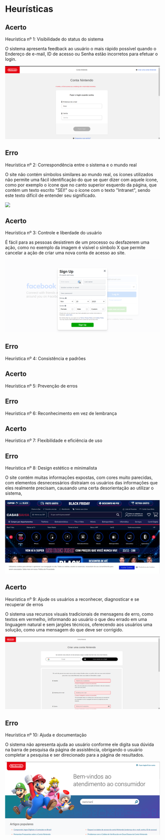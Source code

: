 # Heurísticas

## Acerto
Heurística nº 1: Visibilidade do status do sistema

O sistema apresenta feedback ao usuário o mais rápido possível quando o Endereço de e-mail, ID de acesso ou Senha estão incorretos para efetuar o login.

<img src="images/msg-erro-correto.png">


## Erro
Heurística nº 2: Correspondência entre o sistema e o mundo real

O site não contém símbolos similares ao mundo real, os ícones utilizados não permite uma fácil identificação do que se quer dizer com aquele ícone, como por exemplo o ícone que no canto superior esquerdo da página, que contém um texto escrito "SEI!" ou o ícone com o texto "Intranet", sendo este texto difícil de entender seu significado.

<img src="images/não-corresponde-ao-mundo-real.png">

## Acerto
Heurística nº 3: Controle e liberdade do usuário

É fácil para as pessoas desistirem de um processo ou desfazerem uma ação, como no exemplo da imagem é visível o símbolo X que permite cancelar a ação de criar uma nova conta de acesso ao site.

<img src="images/cancelamento-facil.png">

## Erro
Heurística nº 4: Consistência e padrões


## Acerto
Heurística nº 5: Prevenção de erros


## Erro
Heurística nº 6: Reconhecimento em vez de lembrança


## Acerto
Heurística nº 7: Flexibilidade e eficiência de uso


## Erro
Heurística nº 8: Design estético e minimalista

O site contém muitas informações expostas, com cores muito parecidas, com elementos desnecessários distraiam os usuários das informações que eles realmente precisam, causando uma certa desorientação ao utilizar o sistema, 

<img src="images/design-poluido.png">


## Acerto
Heurística nº 9: Ajude os usuários a reconhecer, diagnosticar e se recuperar de erros

O sistema usa recursos visuais tradicionais de mensagens de erro, como textos em vermelho, informando ao usuário o que deu errado em uma linguagem natural e sem jargões técnicos, oferecendo aos usuários uma solução, como uma mensagem do que deve ser corrigido.

<img src="images/visualizacao-obrigatoriedade.png">


## Erro
Heurística nº 10: Ajuda e documentação

O sistema não apresenta ajuda ao usuário conforme ele digita sua dúvida na barra de pesquisa da página de assistência, obrigando o usuário completar a pesquisa e ser direcionado para a página de resultados.

<img src="images/nao-oferece-ajuda-na-pesquisa.png">
